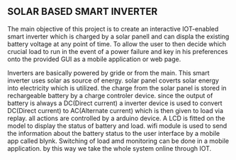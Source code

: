 ## SOLAR BASED SMART INVERTER

The main objective of this project is to create an interactive IOT-enabled smart inverter which is charged by a solar panell and can displa the existing battery voltage at any point of time. To allow the user to then decide which crucial load to run in the event of a power failure and key in his preferences onto the provided GUI as a mobile application or web page.

Inverters are basically powered by gride or from the main. This smart inverter uses solar as source of energy. solar panel coverts solar energy into electricity which is utilized. the charge from the solar panel is stored in rechargeable battery by a charge controler device. since the output of battery is always a DC(Direct current) a inverter device is used to convert DC(Direct current) to AC(Alternate current) which is then given to load via replay. all actions are controlled by a arduino device. A LCD is fitted on the model to display the status of battery and load. wifi module is used to send the information about the battery status to the user interface by a mobile app called blynk. Switching of load amd monitoring can be done in a mobile application. by this way we take the whole system online through IOT.

